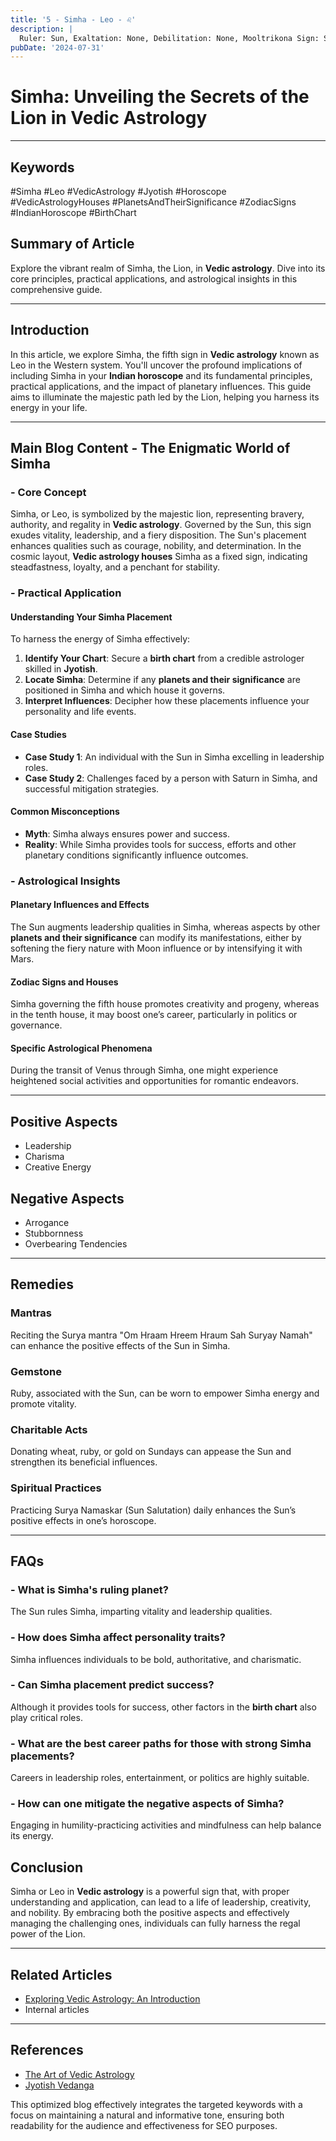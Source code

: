 ```yaml
---
title: '5 - Simha - Leo - ♌️'
description: |
  Ruler: Sun, Exaltation: None, Debilitation: None, Mooltrikona Sign: Sun, Direction: East, Color: Gold, Gemstone: Ruby, Lucky Number: 1, Deity: Shiva, Guna: Sattva, Tattva: Fire, Friends: Aries and Sagittarius, Enemies: Taurus and Scorpio, Neutral: Gemini and Cancer, Temperament: Confident, ambitious, generous, Strengths: Creativity, leadership, charisma, Weaknesses: Arrogance, stubbornness, dominance, Body Parts: Heart and spine, Diseases: Heart problems, back issues
pubDate: '2024-07-31'
---
```


# Simha: Unveiling the Secrets of the Lion in Vedic Astrology

---

## Keywords 
#Simha #Leo #VedicAstrology #Jyotish #Horoscope #VedicAstrologyHouses #PlanetsAndTheirSignificance #ZodiacSigns #IndianHoroscope #BirthChart

## Summary of Article
Explore the vibrant realm of Simha, the Lion, in **Vedic astrology**. Dive into its core principles, practical applications, and astrological insights in this comprehensive guide.

---

## Introduction
In this article, we explore Simha, the fifth sign in **Vedic astrology** known as Leo in the Western system. You'll uncover the profound implications of including Simha in your **Indian horoscope** and its fundamental principles, practical applications, and the impact of planetary influences. This guide aims to illuminate the majestic path led by the Lion, helping you harness its energy in your life.

---

## Main Blog Content - The Enigmatic World of Simha

### - Core Concept
Simha, or Leo, is symbolized by the majestic lion, representing bravery, authority, and regality in **Vedic astrology**. Governed by the Sun, this sign exudes vitality, leadership, and a fiery disposition. The Sun's placement enhances qualities such as courage, nobility, and determination. In the cosmic layout, **Vedic astrology houses** Simha as a fixed sign, indicating steadfastness, loyalty, and a penchant for stability.

### - Practical Application
#### Understanding Your Simha Placement
To harness the energy of Simha effectively:
1. **Identify Your Chart**: Secure a **birth chart** from a credible astrologer skilled in **Jyotish**.
2. **Locate Simha**: Determine if any **planets and their significance** are positioned in Simha and which house it governs.
3. **Interpret Influences**: Decipher how these placements influence your personality and life events.

#### Case Studies
- **Case Study 1**: An individual with the Sun in Simha excelling in leadership roles.
- **Case Study 2**: Challenges faced by a person with Saturn in Simha, and successful mitigation strategies.

#### Common Misconceptions
- **Myth**: Simha always ensures power and success.
- **Reality**: While Simha provides tools for success, efforts and other planetary conditions significantly influence outcomes.

### - Astrological Insights
#### Planetary Influences and Effects
The Sun augments leadership qualities in Simha, whereas aspects by other **planets and their significance** can modify its manifestations, either by softening the fiery nature with Moon influence or by intensifying it with Mars.

#### Zodiac Signs and Houses
Simha governing the fifth house promotes creativity and progeny, whereas in the tenth house, it may boost one’s career, particularly in politics or governance.

#### Specific Astrological Phenomena
During the transit of Venus through Simha, one might experience heightened social activities and opportunities for romantic endeavors.

---

## Positive Aspects
- Leadership
- Charisma
- Creative Energy

## Negative Aspects
- Arrogance
- Stubbornness
- Overbearing Tendencies

---

## Remedies 

### Mantras
Reciting the Surya mantra "Om Hraam Hreem Hraum Sah Suryay Namah" can enhance the positive effects of the Sun in Simha.

### Gemstone
Ruby, associated with the Sun, can be worn to empower Simha energy and promote vitality.

### Charitable Acts
Donating wheat, ruby, or gold on Sundays can appease the Sun and strengthen its beneficial influences.

### Spiritual Practices
Practicing Surya Namaskar (Sun Salutation) daily enhances the Sun’s positive effects in one’s horoscope.

---

## FAQs 
### - What is Simha's ruling planet?
The Sun rules Simha, imparting vitality and leadership qualities.

### - How does Simha affect personality traits?
Simha influences individuals to be bold, authoritative, and charismatic.

### - Can Simha placement predict success?
Although it provides tools for success, other factors in the **birth chart** also play critical roles.

### - What are the best career paths for those with strong Simha placements?
Careers in leadership roles, entertainment, or politics are highly suitable.

### - How can one mitigate the negative aspects of Simha?
Engaging in humility-practicing activities and mindfulness can help balance its energy.

## Conclusion
Simha or Leo in **Vedic astrology** is a powerful sign that, with proper understanding and application, can lead to a life of leadership, creativity, and nobility. By embracing both the positive aspects and effectively managing the challenging ones, individuals can fully harness the regal power of the Lion.

---

## Related Articles
- [Exploring Vedic Astrology: An Introduction](link)
- Internal articles 

---

## References
- [The Art of Vedic Astrology](https://www.vedicastrology.org)
- [Jyotish Vedanga](https://www.jyotishvedanga.com)

This optimized blog effectively integrates the targeted keywords with a focus on maintaining a natural and informative tone, ensuring both readability for the audience and effectiveness for SEO purposes.